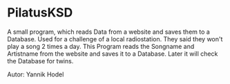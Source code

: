 PilatusKSD
==========

A small program, which reads Data from a website and saves them to a Database.
Used for a challenge of a local radiostation. They said they won't play a song 2 times a day. This Program reads the Songname and Artistname from the website and saves it to a Database.
Later it will check the Database for twins.

Autor: Yannik Hodel
